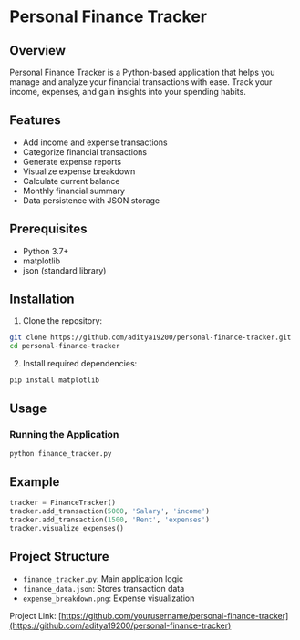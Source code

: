 # Personal Finance Tracker

## Overview
Personal Finance Tracker is a Python-based application that helps you manage and analyze your financial transactions with ease. Track your income, expenses, and gain insights into your spending habits.

## Features
- Add income and expense transactions
- Categorize financial transactions
- Generate expense reports
- Visualize expense breakdown
- Calculate current balance
- Monthly financial summary
- Data persistence with JSON storage

## Prerequisites
- Python 3.7+
- matplotlib
- json (standard library)

## Installation

1. Clone the repository:
```bash
git clone https://github.com/aditya19200/personal-finance-tracker.git
cd personal-finance-tracker
```

2. Install required dependencies:
```bash
pip install matplotlib
```

## Usage

### Running the Application
```bash
python finance_tracker.py
```



## Example
```python
tracker = FinanceTracker()
tracker.add_transaction(5000, 'Salary', 'income')
tracker.add_transaction(1500, 'Rent', 'expenses')
tracker.visualize_expenses()
```

## Project Structure
- `finance_tracker.py`: Main application logic
- `finance_data.json`: Stores transaction data
- `expense_breakdown.png`: Expense visualization




Project Link: [https://github.com/yourusername/personal-finance-tracker](https://github.com/aditya19200/personal-finance-tracker)
